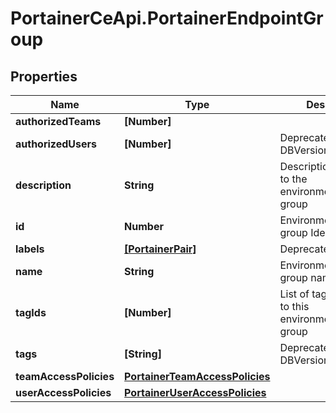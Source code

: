 # PortainerCeApi.PortainerEndpointGroup

## Properties
Name | Type | Description | Notes
------------ | ------------- | ------------- | -------------
**authorizedTeams** | **[Number]** |  | [optional] 
**authorizedUsers** | **[Number]** | Deprecated in DBVersion == 18 | [optional] 
**description** | **String** | Description associated to the environment(endpoint) group | [optional] 
**id** | **Number** | Environment(Endpoint) group Identifier | [optional] 
**labels** | [**[PortainerPair]**](PortainerPair.md) | Deprecated fields | [optional] 
**name** | **String** | Environment(Endpoint) group name | [optional] 
**tagIds** | **[Number]** | List of tags associated to this environment(endpoint) group | [optional] 
**tags** | **[String]** | Deprecated in DBVersion == 22 | [optional] 
**teamAccessPolicies** | [**PortainerTeamAccessPolicies**](PortainerTeamAccessPolicies.md) |  | [optional] 
**userAccessPolicies** | [**PortainerUserAccessPolicies**](PortainerUserAccessPolicies.md) |  | [optional] 


